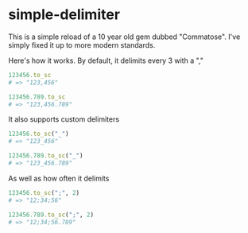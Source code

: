 # simple-delimiter

This is a simple reload of a 10 year old gem dubbed "Commatose".
I've simply fixed it up to more modern standards.

Here's how it works. By default, it delimits every 3 with a ","

```ruby
123456.to_sc
# => "123,456"

123456.789.to_sc
# => "123,456.789"
```

It also supports custom delimiters

```ruby
123456.to_sc("_")
# => "123_456"

123456.789.to_sc("_")
# => "123_456.789"
```

As well as how often it delimits

```ruby
123456.to_sc(";", 2)
# => "12;34;56"

123456.789.to_sc(";", 2)
# => "12;34;56.789"
```
